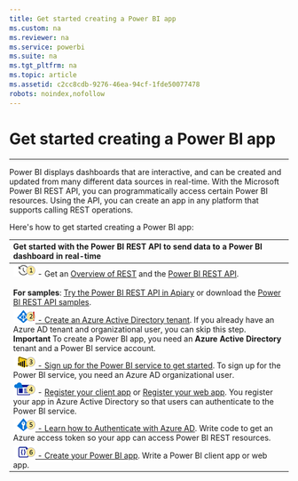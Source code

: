 ```yaml
---
title: Get started creating a Power BI app
ms.custom: na
ms.reviewer: na
ms.service: powerbi
ms.suite: na
ms.tgt_pltfrm: na
ms.topic: article
ms.assetid: c2cc8cdb-9276-46ea-94cf-1fde50077478
robots: noindex,nofollow
---
```

# Get started creating a Power BI app
---
Power BI displays dashboards that are interactive, and can be created and updated from many different data sources in real-time. With the Microsoft Power BI REST API, you can programmatically access certain Power BI resources. Using the API, you can create an app in any platform that supports calling REST operations. 

Here's how to get started creating a Power BI app:

| Get started with the Power BI REST API to send data to a Power BI dashboard in real-time |
| :- |
|![Step1](../Image/REST-API-Step-1.png) - Get an [Overview of REST](Overview-of-Power-BI-REST-API.md) and the [Power BI REST API](Power-BI-REST-API-reference.md). <br/><br/>**For samples**: [Try the Power BI REST API in Apiary](http://docs.powerbi.apiary.io/#)  or download the [Power BI REST API samples](Power-BI-Samples.md).| 
|[![Step2](../Image/REST-API-Step-2.png) - Create an Azure Active Directory tenant](Create+an+Azure+Active+Directory+tenant.md). If you already have an Azure AD tenant and organizational user, you can skip this step. **Important** To create a Power BI app, you need an **Azure Active Directory** tenant and a Power BI service account.  |
|[![Step3](../Image/REST-API-Step-3.png) - Sign up for the Power BI service to get started](Sign+up+for+Power+BI+service.md). To sign up for the Power BI service, you need an Azure AD organizational user. |
|![Step4](../Image/REST-API-Step-4.png)  - [Register your client app](Register-a-client-app.md) or [Register your web app](Register-a-web-app.md). You register your app in Azure Active Directory so that users can authenticate to the Power BI service. |
|[![Step5](../Image/REST-API-Step-5.png) - Learn how to Authenticate with Azure AD](Authenticate+to+Power+BI+service.md). Write code to get an Azure access token so your app can access Power BI REST resources. |
|[![Step6](../Image/REST-API-Step-6.png) - Create your Power BI app](Introduction+to+creating+a+Power+BI+app.md). Write a Power BI client app or web app. |


